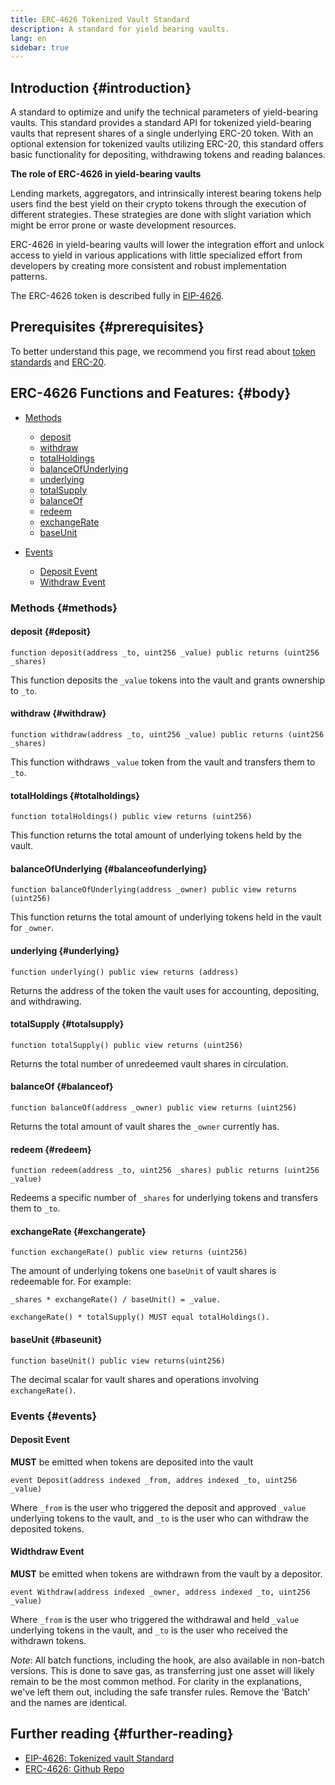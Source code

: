 ```yaml
---
title: ERC-4626 Tokenized Vault Standard
description: A standard for yield bearing vaults.
lang: en
sidebar: true
---
```


## Introduction {#introduction}

A standard to optimize and unify the technical parameters of yield-bearing vaults. This standard provides a standard API for tokenized yield-bearing vaults that represent shares of a single underlying ERC-20 token.
With an optional extension for tokenized vaults utilizing ERC-20, this standard offers basic functionality for depositing, withdrawing tokens and reading balances.

**The role of ERC-4626 in yield-bearing vaults**

Lending markets, aggregators, and intrinsically interest bearing tokens help users find the best yield on their crypto tokens through the execution of different strategies.
These strategies are done with slight variation which might be error prone or waste development resources.

ERC-4626 in yield-bearing vaults will lower the integration effort and unlock access to yield in various applications with little specialized effort from developers by creating more consistent and robust implementation patterns.

The ERC-4626 token is described fully in [EIP-4626](https://eips.ethereum.org/EIPS/eip-4626).

## Prerequisites {#prerequisites}

To better understand this page, we recommend you first read about [token standards](/developers/docs/standards/tokens/) and [ERC-20](/developers/docs/standards/tokens/erc-20/).

## ERC-4626 Functions and Features: {#body}
- [Methods](#methods)
  - [deposit](#deposit)
  - [withdraw](#withdraw)
  - [totalHoldings](#totalholdings)
  - [balanceOfUnderlying](#balanceofunderlying)
  - [underlying](#underlying)
  - [totalSupply](#totalsupply)
  - [balanceOf](#balanceof)
  - [redeem](#redeem)
  - [exchangeRate](#exchangerate)
  - [baseUnit](#baseunit)

- [Events](#events)
  - [Deposit Event](#deposit_event)
  - [Withdraw Event](#withdraw_event)



### Methods {#methods}
#### deposit {#deposit}
```solidity
function deposit(address _to, uint256 _value) public returns (uint256 _shares)
```
This function deposits the `_value` tokens into the vault and grants ownership to `_to`.

#### withdraw {#withdraw}
```solidity
function withdraw(address _to, uint256 _value) public returns (uint256 _shares)
```
This function withdraws `_value` token from the vault and transfers them to `_to`.

#### totalHoldings {#totalholdings}
```solidity
function totalHoldings() public view returns (uint256)
```
This function returns the total amount of underlying tokens held by the vault.

#### balanceOfUnderlying {#balanceofunderlying}
```solidity
function balanceOfUnderlying(address _owner) public view returns (uint256)
```
This function returns the total amount of underlying tokens held in the vault for `_owner`.

#### underlying {#underlying}
```solidity
function underlying() public view returns (address)
```
Returns the address of the token the vault uses for accounting, depositing, and withdrawing.

#### totalSupply {#totalsupply}
```solidity
function totalSupply() public view returns (uint256)
```
Returns the total number of unredeemed vault shares in circulation.

#### balanceOf {#balanceof}
```solidity
function balanceOf(address _owner) public view returns (uint256)
```
Returns the total amount of vault shares the `_owner` currently has.

#### redeem {#redeem}
```solidity
function redeem(address _to, uint256 _shares) public returns (uint256 _value)
```
Redeems a specific number of `_shares` for underlying tokens and transfers them to `_to`.

#### exchangeRate {#exchangerate}
```solidity
function exchangeRate() public view returns (uint256)
```
The amount of underlying tokens one `baseUnit` of vault shares is redeemable for. For example:
```solidity
_shares * exchangeRate() / baseUnit() = _value.
```

```solidity
exchangeRate() * totalSupply() MUST equal totalHoldings().
```

#### baseUnit {#baseunit}
```solidity
function baseUnit() public view returns(uint256)
```
The decimal scalar for vault shares and operations involving `exchangeRate()`.



### Events {#events}
#### Deposit Event
**MUST** be emitted when tokens are deposited into the vault
```solidity
event Deposit(address indexed _from, addres indexed _to, uint256 _value)
```

Where `_from` is the user who triggered the deposit and approved `_value` underlying tokens to the vault, and `_to` is the user who can withdraw the deposited tokens.

#### Widthdraw Event
**MUST** be emitted when tokens are withdrawn from the vault by a depositor.
```solidity
event Withdraw(address indexed _owner, address indexed _to, uint256 _value)
```
Where `_from` is the user who triggered the withdrawal and held `_value` underlying tokens in the vault, and `_to` is the user who received the withdrawn tokens.



_Note_: All batch functions, including the hook, are also available in non-batch versions. This is done to save gas, as transferring just one asset will likely remain to be the most common method. For clarity in the explanations, we've left them out, including the safe transfer rules. Remove the 'Batch' and the names are identical.

## Further reading {#further-reading}

- [EIP-4626: Tokenized vault Standard](https://eips.ethereum.org/EIPS/eip-4626)
- [ERC-4626: Github Repo](https://github.com/Rari-Capital/solmate/blob/main/src/mixins/ERC4626.sol)
